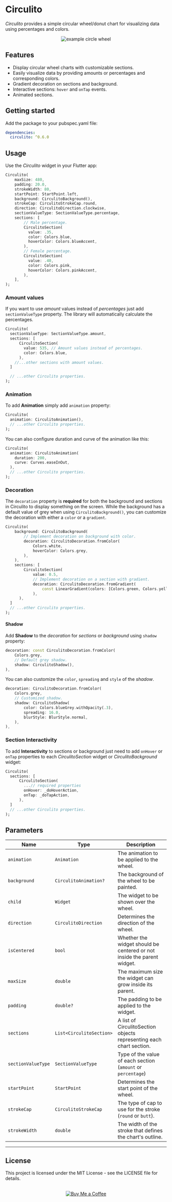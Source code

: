 # Circulito

_Circulito_ provides a simple circular wheel/donut chart for visualizing data using percentages and colors.

<div align="center">
<img src='https://user-images.githubusercontent.com/138328831/263871505-d39bc60c-261f-448f-91a6-5605ad1e4f2d.png' alt='example circle wheel'>

</div>

## Features

- Display circular wheel charts with customizable sections.
- Easily visualize data by providing amounts or percentages and corresponding colors.
- Gradient decoration on sections and background.
- Interactive sections: `hover` and `onTap` events.
- Animated sections.

## Getting started

Add the package to your pubspec.yaml file:

```yml
dependencies:
  circulito: ^0.6.0
```

## Usage

Use the _Circulito_ widget in your Flutter app:

```dart
Circulito(
    maxSize: 480,
    padding: 20.0,
    strokeWidth: 80,
    startPoint: StartPoint.left,
    background: CirculitoBackground(),
    strokeCap: CirculitoStrokeCap.round,
    direction: CirculitoDirection.clockwise,
    sectionValueType: SectionValueType.percentage,
    sections: [
        // Male percentage.
        CirculitoSection(
          value: .35,
          color: Colors.blue,
          hoverColor: Colors.blueAccent,
        ),
        // Female percentage.
        CirculitoSection(
          value: .40,
          color: Colors.pink,
          hoverColor: Colors.pinkAccent,
        ),
    ],
);
```

### Amount values

If you want to use _amount_ values instead of _percentages_ just add `sectionValueType` property. The library will automatically calculate the percentages.

```dart
Circulito(
  sectionValueType: SectionValueType.amount,
  sections: [
      CirculitoSection(
        value: 535, // Amount values instead of percentages.
        color: Colors.blue,
      ),
    //...other sections with amount values.
  ]

  // ...other Circulito properties.
);
```

### Animation

To add **Animation** simply add `animation` property:

```dart
Circulito(
  animation: CirculitoAnimation(),
  // ...other Circulito properties.
);
```

You can also configure duration and curve of the animation like this:

```dart
Circulito(
  animation: CirculitoAnimation(
    duration: 200,
    curve: Curves.easeInOut,
  ),
  // ...other Circulito properties.
);
```

### Decoration

The `decoration` property is **required** for both the background and sections in Circulito to display something on the screen. While the background has a default value of grey when using `CirculitoBackground()`, you can customize the decoration with either a `color` or a `gradient`.

```dart
Circulito(
    background: CirculitoBackground(
        // Implement decoration on background with color.
        decoration: CirculitoDecoration.fromColor(
            Colors.white,
            hoverColor: Colors.grey,
        ),
    ),
    sections: [
        CirculitoSection(
            value: 0.5,
            // Implement decoration on a section with gradient.
            decoration: CirculitoDecoration.fromGradient(
                const LinearGradient(colors: [Colors.green, Colors.yellow]),
            ),
      ),
  ]
  // ...other Circulito properties.
);
```

#### Shadow

Add **Shadow** to the _decoration_ for _sections_ or _background_ using `shadow` property:

```dart
decoration: const CirculitoDecoration.fromColor(
    Colors.grey,
    // Default grey shadow.
    shadow: CirculitoShadow(),
),
```

You can also customize the `color`, `spreading` and `style` of the _shadow_.

```dart
decoration: CirculitoDecoration.fromColor(
    Colors.grey,
    // Customized shadow.
    shadow: CirculitoShadow(
        color: Colors.blueGrey.withOpacity(.3),
        spreading: 16.0,
        blurStyle: BlurStyle.normal,
    ),
),
```

### Section Interactivity

To add **Interactivity** to sections or background just need to add `onHover` or
`onTap` properties to each _CirculitoSection_ widget or _CirculitoBackground_ widget:

```dart
Circulito(
  sections: [
      CirculitoSection(
        ...// required properties
        onHover: _doHoverAction,
        onTap: _doTapAction,
      ),
  ]
  // ...other Circulito properties.
);
```

## Parameters

<!-- Sort alphabetically -->

| Name               | Type                     | Description                                                            |
| ------------------ | ------------------------ | ---------------------------------------------------------------------- |
| `animation`        | `Animation`              | The animation to be applied to the wheel.                              |
| `background`       | `CirculitoAnimation?`    | The background of the wheel to be painted.                             |
| `child`            | `Widget`                 | The widget to be shown over the wheel.                                 |
| `direction`        | `CirculitoDirection`     | Determines the direction of the wheel.                                 |
| `isCentered`       | `bool`                   | Whether the widget should be centered or not inside the parent widget. |
| `maxSize`          | `double`                 | The maximum size the widget can grow inside its parent.                |
| `padding`          | `double?`                | The padding to be applied to the widget.                               |
| `sections`         | `List<CirculitoSection>` | A list of CirculitoSection objects representing each chart section.    |
| `sectionValueType` | `SectionValueType`       | Type of the value of each section (`amount` or `percentage`)           |
| `startPoint`       | `StartPoint`             | Determines the start point of the wheel.                               |
| `strokeCap`        | `CirculitoStrokeCap`     | The type of cap to use for the stroke (`round` or `butt`).             |
| `strokeWidth`      | `double`                 | The width of the stroke that defines the chart's outline.              |

---

## License

This project is licensed under the MIT License - see the LICENSE file for details.
<br><br>

<div align="center">
  <a href="https://www.buymeacoffee.com/kegadev">
    <img src="https://img.buymeacoffee.com/button-api/?text=Buy%20me%20a%20coffee&emoji=&slug=kegadev&button_colour=FFDD00&font_colour=000000&font_family=Arial&outline_colour=000000&coffee_colour=ffffff" alt="Buy Me a Coffee">
  </a>
</div>
